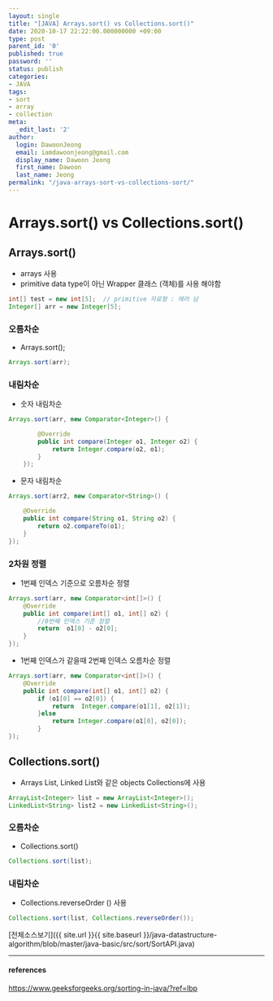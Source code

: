 ```yaml
---
layout: single
title: "[JAVA] Arrays.sort() vs Collections.sort()"
date: 2020-10-17 22:22:00.000000000 +09:00
type: post
parent_id: '0'
published: true
password: ''
status: publish
categories:
- JAVA
tags:
- sort
- array
- collection
meta:
  _edit_last: '2'
author:
  login: DawoonJeong
  email: iamdawoonjeong@gmail.com
  display_name: Dawoon Jeong
  first_name: Dawoon
  last_name: Jeong
permalink: "/java-arrays-sort-vs-collections-sort/"
---
```

# Arrays.sort() vs Collections.sort()

## Arrays.sort()
- arrays 사용
- primitive data type이 아닌  Wrapper 클래스 (객체)를 사용 해야함

```java
int[] test = new int[5];  // primitive 자료형 : 에러 남
Integer[] arr = new Integer[5];
```

### 오름차순
- Arrays.sort();

```java
Arrays.sort(arr);
```

### 내림차순

- 숫자 내림차순

```java
Arrays.sort(arr, new Comparator<Integer>() {

        @Override
        public int compare(Integer o1, Integer o2) {
            return Integer.compare(o2, o1);
        }
    });
```

- 문자 내림차순

```java
Arrays.sort(arr2, new Comparator<String>() {

    @Override
    public int compare(String o1, String o2) {
        return o2.compareTo(o1);
    }
});
```


### 2차원 정렬

- 1번째 인덱스 기준으로 오름차순 정렬

```java
Arrays.sort(arr, new Comparator<int[]>() {
    @Override
    public int compare(int[] o1, int[] o2) {
		//0번째 인덱스 기준 정렬
        return  o1[0] - o2[0];
    }
});
```


- 1번째 인덱스가 같을때 2번째 인덱스 오름차순 정렬

```java
Arrays.sort(arr, new Comparator<int[]>() {
    @Override
    public int compare(int[] o1, int[] o2) {
        if (o1[0] == o2[0]) {
            return  Integer.compare(o1[1], o2[1]);
        }else
            return Integer.compare(o1[0], o2[0]);
        }
});
```

## Collections.sort()
- Arrays List, Linked List와 같은 objects Collections에 사용

```java
ArrayList<Integer> list = new ArrayList<Integer>();
LinkedList<String> list2 = new LinkedList<String>();
```

### 오름차순
- Collections.sort()

```java
Collections.sort(list);
```

### 내림차순
- Collections.reverseOrder () 사용

```java
Collections.sort(list, Collections.reverseOrder());
```


[전체소스보기]({{ site.url }}{{ site.baseurl }}/java-datastructure-algorithm/blob/master/java-basic/src/sort/SortAPI.java)

---
#### references
<https://www.geeksforgeeks.org/sorting-in-java/?ref=lbp>
